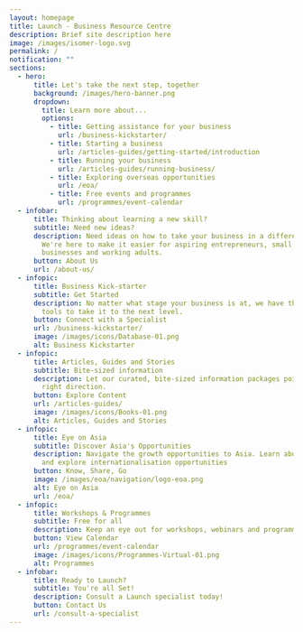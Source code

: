 ```yaml
---
layout: homepage
title: Launch - Business Resource Centre
description: Brief site description here
image: /images/isomer-logo.svg
permalink: /
notification: ""
sections:
  - hero:
      title: Let's take the next step, together
      background: /images/hero-banner.png
      dropdown:
        title: Learn more about...
        options:
          - title: Getting assistance for your business
            url: /business-kickstarter/
          - title: Starting a business
            url: /articles-guides/getting-started/introduction
          - title: Running your business
            url: /articles-guides/running-business/
          - title: Exploring overseas opportunities
            url: /eoa/
          - title: Free events and programmes
            url: /programmes/event-calendar
  - infobar:
      title: Thinking about learning a new skill?
      subtitle: Need new ideas?
      description: Need ideas on how to take your business in a different direction?
        We're here to make it easier for aspiring entrepreneurs, small
        businesses and working adults.
      button: About Us
      url: /about-us/
  - infopic:
      title: Business Kick-starter
      subtitle: Get Started
      description: No matter what stage your business is at, we have the resources and
        tools to take it to the next level.
      button: Connect with a Specialist
      url: /business-kickstarter/
      image: /images/icons/Database-01.png
      alt: Business Kickstarter
  - infopic:
      title: Articles, Guides and Stories
      subtitle: Bite-sized information
      description: Let our curated, bite-sized information packages point you in the
        right direction.
      button: Explore Content
      url: /articles-guides/
      image: /images/icons/Books-01.png
      alt: Articles, Guides and Stories
  - infopic:
      title: Eye on Asia
      subtitle: Discover Asia's Opportunities
      description: Navigate the growth opportunities to Asia. Learn about the region
        and explore internationalisation opportunities
      button: Know, Share, Go
      image: /images/eoa/navigation/logo-eoa.png
      alt: Eye on Asia
      url: /eoa/
  - infopic:
      title: Workshops & Programmes
      subtitle: Free for all
      description: Keep an eye out for workshops, webinars and programmes from our partners.
      button: View Calendar
      url: /programmes/event-calendar
      image: /images/icons/Programmes-Virtual-01.png
      alt: Programmes
  - infobar:
      title: Ready to Launch?
      subtitle: You're all Set!
      description: Consult a Launch specialist today!
      button: Contact Us
      url: /consult-a-specialist
---
```

